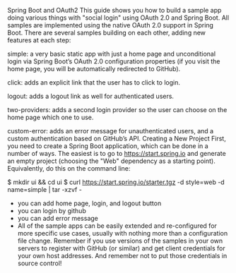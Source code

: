 Spring Boot and OAuth2
This guide shows you how to build a sample app doing various things with "social login" using OAuth 2.0 and Spring Boot.
All samples are implemented using the native OAuth 2.0 support in Spring Boot.
There are several samples building on each other, adding new features at each step:

simple: a very basic static app with just a home page and unconditional login via Spring Boot’s OAuth 2.0 configuration properties (if you visit the home page, you will be automatically redirected to GitHub).

click: adds an explicit link that the user has to click to login.

logout: adds a logout link as well for authenticated users.

two-providers: adds a second login provider so the user can choose on the home page which one to use.

custom-error: adds an error message for unauthenticated users, and a custom authentication based on GitHub’s API.
Creating a New Project
First, you need to create a Spring Boot application, which can be done in a number of ways. The easiest is to go to https://start.spring.io and generate an empty project (choosing the "Web" dependency as a starting point). Equivalently, do this on the command line:

$ mkdir ui && cd ui
$ curl https://start.spring.io/starter.tgz -d style=web -d name=simple | tar -xzvf -

- you can add home page, login, and logout button
- you can login by github
- you can add error message
- All of the sample apps can be easily extended and re-configured for more specific use cases, usually with nothing more than a configuration file change. Remember if you use versions of the samples in your own servers to register with GitHub (or similar) and get client credentials for your own host addresses. And remember not to put those credentials in source control! 